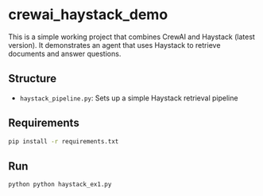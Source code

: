 
# crewai_haystack_demo

This is a simple working project that combines CrewAI and Haystack (latest version).
It demonstrates an agent that uses Haystack to retrieve documents and answer questions.

## Structure

- `haystack_pipeline.py`: Sets up a simple Haystack retrieval pipeline

## Requirements

```bash
pip install -r requirements.txt
```

## Run

```bash
python python haystack_ex1.py
```
